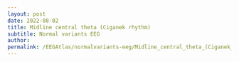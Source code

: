 ```yaml
---
layout: post
date: 2022-08-02 
title: Midline central theta (Ciganek rhythm)
subtitle: Normal variants EEG
author: 
permalink: /EEGAtlas/normalvariants-eeg/Midline_central_theta_(Ciganek_rhythm)
---
```



